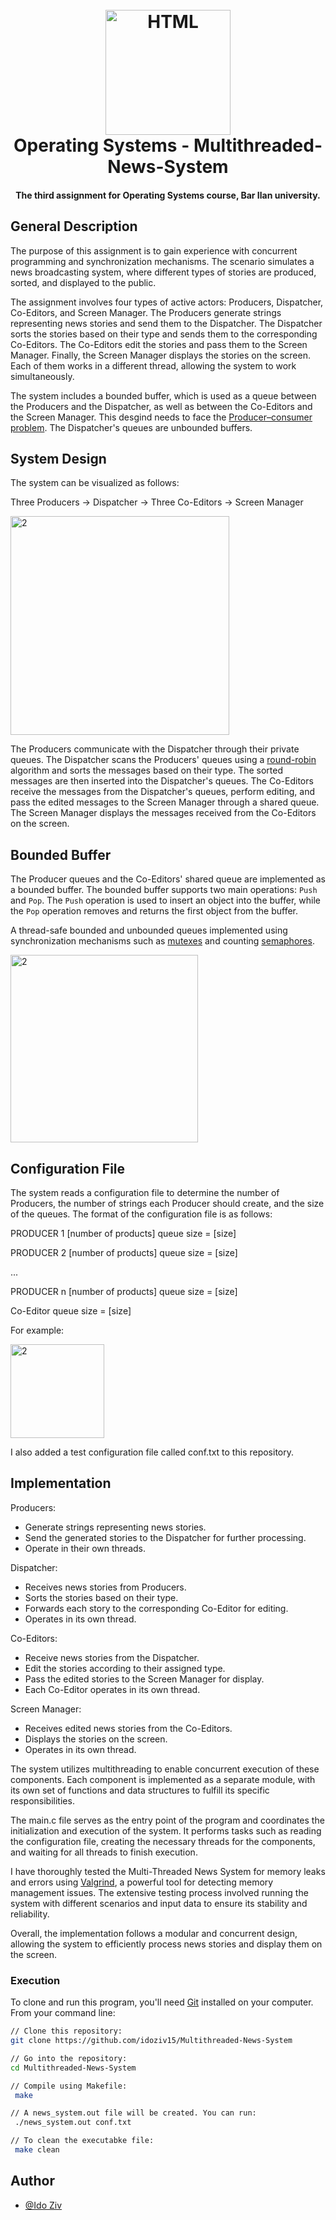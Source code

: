 <h1 align="center">
<br>
  <a href="https://github.com/TalMizrahii/OS-Automated-Grading-System"><img src="https://logodownload.org/wp-content/uploads/2022/05/linux-logo-1.png" alt="HTML" width="200"></a>
  <br>
  Operating Systems - Multithreaded-News-System
  <br>
</h1>
<h4 align="center">The third assignment for Operating Systems course, Bar Ilan university.


## General Description

The purpose of this assignment is to gain experience with concurrent programming and synchronization mechanisms. The scenario simulates a news broadcasting system, where different types of stories are produced, sorted, and displayed to the public.

The assignment involves four types of active actors: Producers, Dispatcher, Co-Editors, and Screen Manager. The Producers generate strings representing news stories and send them to the Dispatcher. The Dispatcher sorts the stories based on their type and sends them to the corresponding Co-Editors. The Co-Editors edit the stories and pass them to the Screen Manager. Finally, the Screen Manager displays the stories on the screen. Each of them works in a different thread, allowing the system to work simultaneously.

The system includes a bounded buffer, which is used as a queue between the Producers and the Dispatcher, as well as between the Co-Editors and the Screen Manager. This desgind needs to face the  [Producer–consumer problem](https://en.wikipedia.org/wiki/Producer%E2%80%93consumer_problem). The Dispatcher's queues are unbounded buffers.

## System Design

The system can be visualized as follows:

Three Producers -> Dispatcher -> Three Co-Editors -> Screen Manager

 <img width="350" alt="2" src="https://github.com/TalMizrahii/Multithreaded-News-System/assets/103560553/8d67b13c-42d2-401a-b556-c9db0c08ad60">


The Producers communicate with the Dispatcher through their private queues. The Dispatcher scans the Producers' queues using a [round-robin](https://en.wikipedia.org/wiki/Round-robin_scheduling) algorithm and sorts the messages based on their type. The sorted messages are then inserted into the Dispatcher's queues. The Co-Editors receive the messages from the Dispatcher's queues, perform editing, and pass the edited messages to the Screen Manager through a shared queue. The Screen Manager displays the messages received from the Co-Editors on the screen.

## Bounded Buffer

The Producer queues and the Co-Editors' shared queue are implemented as a bounded buffer. The bounded buffer supports two main operations: `Push` and `Pop`. The `Push` operation is used to insert an object into the buffer, while the `Pop` operation removes and returns the first object from the buffer.

A thread-safe bounded and unbounded queues implemented using synchronization mechanisms such as [mutexes](https://en.wikipedia.org/wiki/Mutual_exclusion) and counting [semaphores](https://en.wikipedia.org/wiki/Semaphore_(programming)).
  
 <img width="300" alt="2" src="https://github.com/TalMizrahii/Multithreaded-News-System/assets/103560553/9a0a549b-a6bc-4221-b4e3-de300186d574">

## Configuration File

The system reads a configuration file to determine the number of Producers, the number of strings each Producer should create, and the size of the queues. The format of the configuration file is as follows:

PRODUCER 1
[number of products]
queue size = [size]

PRODUCER 2
[number of products]
queue size = [size]

...

PRODUCER n
[number of products]
queue size = [size]

Co-Editor queue size = [size]

  For example:
  
<img width="150" alt="2" src="https://github.com/TalMizrahii/Multithreaded-News-System/assets/103560553/9e9ebf29-b448-42ee-82d0-96f282a918a6">

  I also added a test configuration file called conf.txt to this repository.
  
## Implementation

Producers:

- Generate strings representing news stories.
- Send the generated stories to the Dispatcher for further processing.
- Operate in their own threads.

Dispatcher:

- Receives news stories from Producers.
- Sorts the stories based on their type.
- Forwards each story to the corresponding Co-Editor for editing.
- Operates in its own thread.

Co-Editors:

- Receive news stories from the Dispatcher.
- Edit the stories according to their assigned type.
- Pass the edited stories to the Screen Manager for display.
- Each Co-Editor operates in its own thread.

Screen Manager:

- Receives edited news stories from the Co-Editors.
- Displays the stories on the screen.
- Operates in its own thread.

  
The system utilizes multithreading to enable concurrent execution of these components. Each component is implemented as a separate module, with its own set of functions and data structures to fulfill its specific responsibilities.

The main.c file serves as the entry point of the program and coordinates the initialization and execution of the system. It performs tasks such as reading the configuration file, creating the necessary threads for the components, and waiting for all threads to finish execution.

 I have thoroughly tested the Multi-Threaded News System for memory leaks and errors using [Valgrind](https://en.wikipedia.org/wiki/Valgrind), a powerful tool for detecting memory management issues. The extensive testing process involved running the system with different scenarios and input data to ensure its stability and reliability.
  
  
Overall, the implementation follows a modular and concurrent design, allowing the system to efficiently process news stories and display them on the screen.
  
### Execution
To clone and run this program, you'll need [Git](https://git-scm.com) installed on your computer. From your command line:


```bash
// Clone this repository:
git clone https://github.com/idoziv15/Multithreaded-News-System

// Go into the repository:
cd Multithreaded-News-System

// Compile using Makefile:
 make

// A news_system.out file will be created. You can run:
 ./news_system.out conf.txt

// To clean the executabke file:
 make clean
```

## Author
* [@Ido Ziv](https://github.com/idoziv15)
